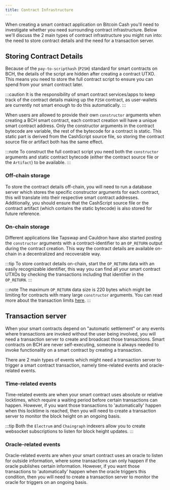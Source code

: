 ```yaml
---
title: Contract Infrastructure
---
```


When creating a smart contract application on Bitcoin Cash you'll need to investigate whether you need surrounding contract infrastructure.
Below we'll discuss the 2 main types of contract infrastructure you might run into: the need to store contract details and the need for a transaction server.

## Storing Contract Details

Because of the `pay-to-scripthash` (`P2SH`) standard for smart contracts on BCH, the details of the script are hidden after creating a contract UTXO. This means you need to store the full contract script to ensure you can spend from your smart contract later.

:::caution
It is the responsibility of smart contract services/apps to keep track of the contract details making up the `P2SH` contract, as user-wallets are currently not smart enough to do this automatically.
:::

When users are allowed to provide their own `constructor` arguments when creating a BCH smart contract, each contract creation will have a unique smart contract address. Only the constructor arguments in the contract bytecode are variable, the rest of the bytecode for a contract is static. This static part is derived from the CashScript source file, so storing the contract source file or artifact both has the same effect.

:::note
To construct the full contract script you need both the `constructor` arguments and static contract bytecode (either the contract source file or the `Artifact`) to be available.
:::


### Off-chain storage

To store the contract details off-chain, you will need to run a database server which stores the specific constructor arguments for each contract, this will translate into their respective smart contract addresses. Additionally, you should ensure that the CashScript source file or the contract artifact (which contains the static bytecode) is also stored for future reference.

### On-chain storage

Different applications like Tapswap and Cauldron have also started posting the `constructor` arguments with a contract-identifier to an `OP_RETURN` output during the contract creation. This way the contract details are available on-chain in a decentralized and recoverable way.

:::tip
To store contract details on-chain, start the `OP_RETURN` data with an easily recognizable identifier, this way you can find all your smart contract UTXOs by checking the transactions including that identifier in the `OP_RETURN`.
:::

:::note
The maximum `OP_RETURN` data size is 220 bytes which might be limiting for contracts with many large `constructor` arguments. You can read more about the transaction limits [here](/docs/compiler/script-limits).
:::

## Transaction server

When your smart contracts depend on "automatic settlement" or any events where transactions are invoked without the user being involved, you will need a transaction server to create and broadcast those transactions. Smart contracts on BCH are never self-executing, someone is always needed to invoke functionality on a smart contract by creating a transaction.

There are 2 main types of events which might need a transaction server to trigger a smart contract transaction, namely time-related events and oracle-related events.

### Time-related events

Time-related events are when your smart contract uses absolute or relative locktimes, which require a waiting period before certain transactions can happen. However, if you want those transactions to 'automatically' happen when this locktime is reached, then you will need to create a transaction server to monitor the block height on an ongoing basis.

:::tip
Both the `Electrum` and `Chaingraph` indexers allow you to create websocket subscriptions to listen for block height updates.
:::

### Oracle-related events

Oracle-related events are when your smart contract uses an oracle to listen for outside information, where some transactions can only happen if the oracle publishes certain information. However, if you want those transactions to 'automatically' happen when the oracle triggers this condition, then you will need to create a transaction server to monitor the oracle for triggers on an ongoing basis.
